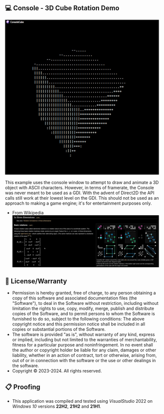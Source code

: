 ## 💻 Console - 3D Cube Rotation Demo

![Sample](./ScreenShot.jpg)

This example uses the console window to attempt to draw and animate a 3D object with ASCII characters.
However, in terms of framerate, the Console was never meant to be used as a GDI.
With the advent of Direct2D the API calls still work at their lowest level on the GDI.
This should not be used as an approach to making a game engine; it's for entertainment purposes only.

- From Wikipedia
![Research](./BasicRotations.jpg)

## 🧾 License/Warranty
* Permission is hereby granted, free of charge, to any person obtaining a copy of this software and associated documentation files (the "Software"), to deal in the Software without restriction, including without limitation the rights to use, copy, modify, merge, publish and distribute copies of the Software, and to permit persons to whom the Software is furnished to do so, subject to the following conditions: The above copyright notice and this permission notice shall be included in all copies or substantial portions of the Software.
* The software is provided "as is", without warranty of any kind, express or implied, including but not limited to the warranties of merchantability, fitness for a particular purpose and noninfringement. In no event shall the author or copyright holder be liable for any claim, damages or other liability, whether in an action of contract, tort or otherwise, arising from, out of or in connection with the software or the use or other dealings in the software.
* Copyright © 2023-2024. All rights reserved.

## 📋 Proofing
* This application was compiled and tested using *VisualStudio* 2022 on *Windows 10* versions **22H2**, **21H2** and **21H1**.
